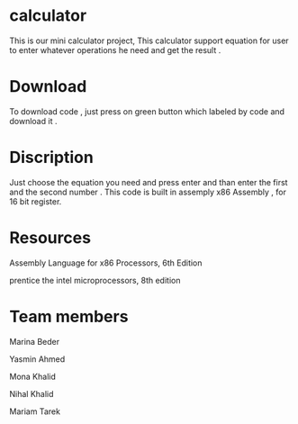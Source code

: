 # calculator
This is our mini calculator project, This calculator support equation for user to enter whatever operations he need
and get the result . 
# Download
To download code , just press on green button which labeled by code and download it .
# Discription
Just choose the equation you need and press enter and than enter the first and the second number . 
This code is built in assemply x86 Assembly , for 16 bit register.
# Resources
Assembly Language for x86 Processors, 6th Edition

prentice the intel microprocessors, 8th edition
# Team members
Marina Beder

Yasmin Ahmed

Mona Khalid

Nihal Khalid

Mariam Tarek


